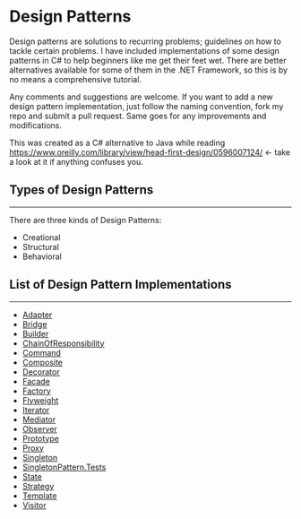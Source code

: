 # Design Patterns
Design patterns are solutions to recurring problems; guidelines on how to tackle certain problems.
I have included implementations of some design patterns in C# to help beginners like me get their feet wet.
There are better alternatives available for some of them in the .NET Framework, so this is by no means a comprehensive tutorial.

Any comments and suggestions are welcome. If you want to add a new design pattern implementation, just follow the naming convention, fork my repo and submit a pull request. Same goes for any improvements and modifications.

This was created as a C# alternative to Java while reading https://www.oreilly.com/library/view/head-first-design/0596007124/ <- take a look at it if anything confuses you.

## Types of Design Patterns
---------------------------
There are three kinds of Design Patterns:

* Creational
* Structural
* Behavioral

## List of Design Pattern Implementations
-----------------------------------------

* [Adapter](/AdapterPattern)
* [Bridge](/BridgePattern)
* [Builder](/BuilderPattern)
* [ChainOfResponsibility](/ChainOfResponsibilityPattern)
* [Command](/CommandPattern)
* [Composite](/CompositePattern)
* [Decorator](/DecoratorPattern)
* [Facade](/FacadePattern)
* [Factory](/FactoryPattern)
* [Flyweight](/FlyweightPattern)
* [Iterator](/IteratorPattern)
* [Mediator](/MediatorPattern)
* [Observer](/ObserverPattern)
* [Prototype](/PrototypePattern)
* [Proxy](/ProxyPattern)
* [Singleton](/SingletonPattern)
* [SingletonPattern.Tests](/SingletonPattern.Tests)
* [State](/StatePattern)
* [Strategy](/StrategyPattern)
* [Template](/TemplatePattern)
* [Visitor](/VisitorPattern)
